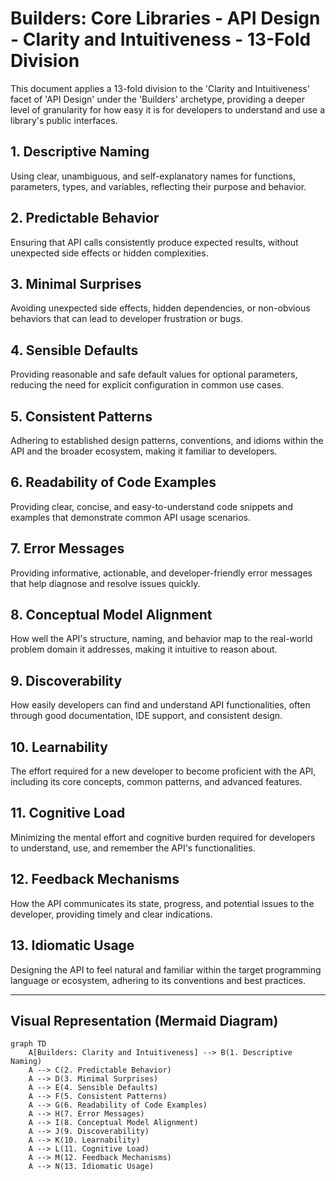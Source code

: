 # Builders: Core Libraries - API Design - Clarity and Intuitiveness - 13-Fold Division

This document applies a 13-fold division to the 'Clarity and Intuitiveness' facet of 'API Design' under the 'Builders' archetype, providing a deeper level of granularity for how easy it is for developers to understand and use a library's public interfaces.

## 1. Descriptive Naming

Using clear, unambiguous, and self-explanatory names for functions, parameters, types, and variables, reflecting their purpose and behavior.

## 2. Predictable Behavior

Ensuring that API calls consistently produce expected results, without unexpected side effects or hidden complexities.

## 3. Minimal Surprises

Avoiding unexpected side effects, hidden dependencies, or non-obvious behaviors that can lead to developer frustration or bugs.

## 4. Sensible Defaults

Providing reasonable and safe default values for optional parameters, reducing the need for explicit configuration in common use cases.

## 5. Consistent Patterns

Adhering to established design patterns, conventions, and idioms within the API and the broader ecosystem, making it familiar to developers.

## 6. Readability of Code Examples

Providing clear, concise, and easy-to-understand code snippets and examples that demonstrate common API usage scenarios.

## 7. Error Messages

Providing informative, actionable, and developer-friendly error messages that help diagnose and resolve issues quickly.

## 8. Conceptual Model Alignment

How well the API's structure, naming, and behavior map to the real-world problem domain it addresses, making it intuitive to reason about.

## 9. Discoverability

How easily developers can find and understand API functionalities, often through good documentation, IDE support, and consistent design.

## 10. Learnability

The effort required for a new developer to become proficient with the API, including its core concepts, common patterns, and advanced features.

## 11. Cognitive Load

Minimizing the mental effort and cognitive burden required for developers to understand, use, and remember the API's functionalities.

## 12. Feedback Mechanisms

How the API communicates its state, progress, and potential issues to the developer, providing timely and clear indications.

## 13. Idiomatic Usage

Designing the API to feel natural and familiar within the target programming language or ecosystem, adhering to its conventions and best practices.

---

## Visual Representation (Mermaid Diagram)

```mermaid
graph TD
    A[Builders: Clarity and Intuitiveness] --> B(1. Descriptive Naming)
    A --> C(2. Predictable Behavior)
    A --> D(3. Minimal Surprises)
    A --> E(4. Sensible Defaults)
    A --> F(5. Consistent Patterns)
    A --> G(6. Readability of Code Examples)
    A --> H(7. Error Messages)
    A --> I(8. Conceptual Model Alignment)
    A --> J(9. Discoverability)
    A --> K(10. Learnability)
    A --> L(11. Cognitive Load)
    A --> M(12. Feedback Mechanisms)
    A --> N(13. Idiomatic Usage)
```
